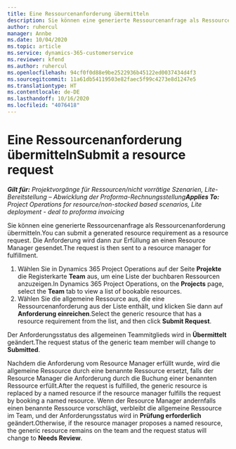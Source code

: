 ```yaml
---
title: Eine Ressourcenanforderung übermitteln
description: Sie können eine generierte Ressourcenanfrage als Ressourcenanforderung übermitteln. Die Anforderung wird dann zur Erfüllung an einen Resource Manager gesendet.
author: ruhercul
manager: Annbe
ms.date: 10/04/2020
ms.topic: article
ms.service: dynamics-365-customerservice
ms.reviewer: kfend
ms.author: ruhercul
ms.openlocfilehash: 94cf0f0d88e9be2522936b45122ed0037434d4f3
ms.sourcegitcommit: 11a61db54119503e82faec5f99c4273e8d1247e5
ms.translationtype: HT
ms.contentlocale: de-DE
ms.lasthandoff: 10/16/2020
ms.locfileid: "4076418"
---
```

# <a name="submit-a-resource-request"></a><span data-ttu-id="4846b-104">Eine Ressourcenanforderung übermitteln</span><span class="sxs-lookup"><span data-stu-id="4846b-104">Submit a resource request</span></span>

<span data-ttu-id="4846b-105">_**Gilt für:** Projektvorgänge für Ressourcen/nicht vorrätige Szenarien, Lite-Bereitstellung – Abwicklung der Proforma-Rechnungsstellung_</span><span class="sxs-lookup"><span data-stu-id="4846b-105">_**Applies To:** Project Operations for resource/non-stocked based scenarios, Lite deployment - deal to proforma invoicing_</span></span>

<span data-ttu-id="4846b-106">Sie können eine generierte Ressourcenanfrage als Ressourcenanforderung übermitteln.</span><span class="sxs-lookup"><span data-stu-id="4846b-106">You can submit a generated resource requirement as a resource request.</span></span> <span data-ttu-id="4846b-107">Die Anforderung wird dann zur Erfüllung an einen Resource Manager gesendet.</span><span class="sxs-lookup"><span data-stu-id="4846b-107">The request is then sent to a resource manager for fulfillment.</span></span>

1. <span data-ttu-id="4846b-108">Wählen Sie in Dynamics 365 Project Operations auf der Seite **Projekte** die Registerkarte **Team** aus, um eine Liste der buchbaren Ressourcen anzuzeigen.</span><span class="sxs-lookup"><span data-stu-id="4846b-108">In Dynamics 365 Project Operations, on the **Projects** page, select the **Team** tab to view a list of bookable resources.</span></span> 
2. <span data-ttu-id="4846b-109">Wählen Sie die allgemeine Ressource aus, die eine Ressourcenanforderung aus der Liste enthält, und klicken Sie dann auf **Anforderung einreichen**.</span><span class="sxs-lookup"><span data-stu-id="4846b-109">Select the generic resource that has a resource requirement from the list, and then click **Submit Request**.</span></span>

<span data-ttu-id="4846b-110">Der Anforderungsstatus des allgemeinen Teammitglieds wird in **Übermittelt** geändert.</span><span class="sxs-lookup"><span data-stu-id="4846b-110">The request status of the generic team member will change to **Submitted**.</span></span>

<span data-ttu-id="4846b-111">Nachdem die Anforderung vom Resource Manager erfüllt wurde, wird die allgemeine Ressource durch eine benannte Ressource ersetzt, falls der Resource Manager die Anforderung durch die Buchung einer benannten Ressource erfüllt.</span><span class="sxs-lookup"><span data-stu-id="4846b-111">After the request is fulfilled, the generic resource is replaced by a named resource if the resource manager fulfills the request by booking a named resource.</span></span> <span data-ttu-id="4846b-112">Wenn der Resource Manager andernfalls einen benannte Ressource vorschlägt, verbleibt die allgemeine Ressource im Team, und der Anforderungsstatus wird in **Prüfung erforderlich** geändert.</span><span class="sxs-lookup"><span data-stu-id="4846b-112">Otherwise, if the resource manager proposes a named resource, the generic resource remains on the team and the request status will change to **Needs Review**.</span></span>
